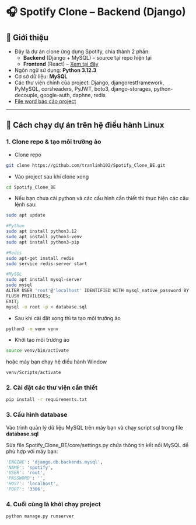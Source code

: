 # 🎧 Spotify Clone – Backend (Django)

## 🔎 Giới thiệu

- Đây là dự án clone ứng dụng Spotify, chia thành 2 phần:
  - **Backend** (Django + MySQL) – source tại repo hiện tại
  - **Frontend** (React) – [Xem tại đây](https://github.com/MinhTriTech/spotify-clone-fe)
- Ngôn ngữ sử dụng: **Python 3.12.3**
- Cơ sở dữ liệu: **MySQL**
- Các thư viện chính của project: Django, djangorestframework, PyMySQL, corsheaders, PyJWT, boto3, django-storages, python-decouple, google-auth, daphne, redis
- [File word báo cáo project](https://www.overleaf.com/4689614973xvysqwpnkqpj#bb5d79)
---

## 🚀 Cách chạy dự án trên hệ điều hành Linux

### 1. Clone repo & tạo môi trường ảo

- Clone repo

```bash
git clone https://github.com/tranlinh102/Spotify_Clone_BE.git
```

- Vào project sau khi clone xong

```bash
cd Spotify_Clone_BE
```

- Nếu bạn chưa cài python và các cấu hình cần thiết thì thực hiện các câu lệnh sau:

```bash
sudo apt update
```

```bash
#Python
sudo apt install python3.12
sudo apt install python3-venv
sudo apt install python3-pip
```

```bash
#Redis
sudo apt-get install redis
sudo service redis-server start
```

```bash
#MySQL
sudo apt install mysql-server
sudo mysql
ALTER USER 'root'@'localhost' IDENTIFIED WITH mysql_native_password BY '';
FLUSH PRIVILEGES;
EXIT;
mysql -u root -p < database.sql
```

- Sau khi cài đặt xong thì ta tạo môi trường ảo

```bash
python3 -m venv venv
```

- Khởi tạo môi trường ảo

```bash
source venv/bin/activate
```

hoặc máy bạn chạy hệ điều hành Window

```bash
venv/Scripts/activate
```

### 2. Cài đặt các thư viện cần thiết

```bash
pip install -r requirements.txt
```

### 3. Cấu hình database

Vào trình quản lý dữ liệu MySQL trên máy bạn và chạy script sql trong file **database.sql**

Sửa file Spotify_Clone_BE/core/settings.py chứa thông tin kết nối MySQL dể phù hợp với máy bạn:

```python
'ENGINE': 'django.db.backends.mysql',
'NAME': 'spotify',
'USER': 'root',
'PASSWORD': '',
'HOST': 'localhost',
'PORT': '3306',
```

### 4. Cuối cùng là khởi chạy project

```bash
python manage.py runserver
```

